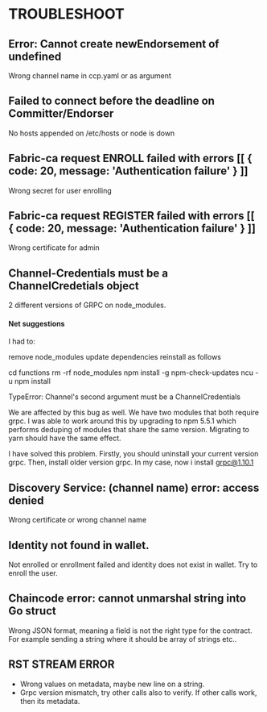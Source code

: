 # TROUBLESHOOT

## Error: Cannot create newEndorsement of undefined

Wrong channel name in ccp.yaml or as argument

## Failed to connect before the deadline on Committer/Endorser

No hosts appended on /etc/hosts or node is down

## Fabric-ca request ENROLL failed with errors [[ { code: 20, message: 'Authentication failure' } ]]

Wrong secret for user enrolling

## Fabric-ca request REGISTER failed with errors [[ { code: 20, message: 'Authentication failure' } ]]

Wrong certificate for admin

## Channel-Credentials must be a ChannelCredetials object

2 different versions of GRPC on node_modules. 


#### Net suggestions
I had to:

remove node_modules
update dependencies
reinstall
as follows

cd functions
rm -rf node_modules
npm install -g npm-check-updates
ncu -u
npm install

TypeError: Channel's second argument must be a ChannelCredentials

We are affected by this bug as well. We have two modules that both require grpc. I was able to work around this by upgrading to npm 5.5.1 which performs deduping of modules that share the same version. Migrating to yarn should have the same effect.

I have solved this problem. Firstly, you should uninstall your current version grpc. Then, install older version grpc. In my case, now i install grpc@1.10.1



## Discovery Service: (channel name) error: access denied

Wrong certificate or wrong channel name

## Identity not found in wallet.

Not enrolled or enrollment failed and identity does not exist in wallet. Try to enroll the user.

## Chaincode error: cannot unmarshal string into Go struct

Wrong JSON format, meaning a field is not the right type for the contract. For example sending a string where it should be array of strings etc..

## RST STREAM ERROR

* Wrong values on metadata, maybe new line on a string.
* Grpc version mismatch, try other calls also to verify. If other calls work, then its metadata.


